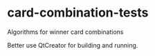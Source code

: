 # card-combination-tests
Algorithms for winner card combinations

Better use QtCreator for building and running.
        
[logo]: https://github.com/serghd/card-combination-tests/tree/master/img/preview.png "preview image"
